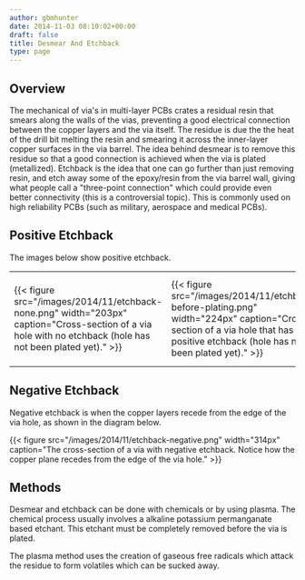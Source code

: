 ```yaml
---
author: gbmhunter
date: 2014-11-03 08:10:02+00:00
draft: false
title: Desmear And Etchback
type: page
---
```


## Overview

The mechanical of via's in multi-layer PCBs crates a residual resin that smears along the walls of the vias, preventing a good electrical connection between the copper layers and the via itself. The residue is due the the heat of the drill bit melting the resin and smearing it across the inner-layer copper surfaces in the via barrel. The idea behind desmear is to remove this residue so that a good connection is achieved when the via is plated (metallized). Etchback is the idea that one can go further than just removing resin, and etch away some of the epoxy/resin from the via barrel wall, giving what people call a "three-point connection" which could provide even better connectivity (this is a controversial topic). This is commonly used on high reliability PCBs (such as military, aerospace and medical PCBs).

## Positive Etchback

The images below show positive etchback.

<table><tbody ><tr >
<td >{{< figure src="/images/2014/11/etchback-none.png" width="203px" caption="Cross-section of a via hole with no etchback (hole has not been plated yet)."  >}}
</td>
<td >{{< figure src="/images/2014/11/etchback-before-plating.png" width="224px" caption="Cross-section of a via hole that has positive etchback (hole has not been plated yet)."  >}}
</td>
<td >{{< figure src="/images/2014/11/etchback-after-plating.png" width="204px" caption="Cross-section of a via which has been plated after positive etchback was done, notice the 'three-point connection'."  >}}
</td></tr></tbody></table>

## Negative Etchback

Negative etchback is when the copper layers recede from the edge of the via hole, as shown in the diagram below.

{{< figure src="/images/2014/11/etchback-negative.png" width="314px" caption="The cross-section of a via with negative etchback. Notice how the copper plane recedes from the edge of the via hole."  >}}

## Methods

Desmear and etchback can be done with chemicals or by using plasma. The chemical process usually involves a alkaline potassium permanganate based etchant. This etchant must be completely removed before the via is plated.

The plasma method uses the creation of gaseous free radicals which attack the residue to form volatiles which can be sucked away.
